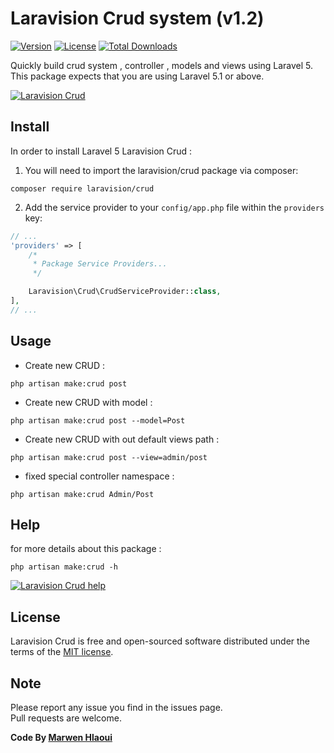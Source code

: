 # Laravision Crud system (v1.2)

[![Version](https://img.shields.io/packagist/v/laravision/crud.svg)](https://packagist.org/packages/laravision/crud)
[![License](https://poser.pugx.org/laravision/crud/license.svg)](https://packagist.org/packages/laravision/crud)
[![Total Downloads](https://img.shields.io/packagist/dt/laravision/crud.svg)](https://packagist.org/packages/laravision/crud)

Quickly build crud system , controller , models and views using Laravel 5. 
This package expects that you are using Laravel 5.1 or above.

[![Laravision Crud](https://s25.postimg.org/xmojto1lr/crud2.png)](https://github.com/laravision/crud/)

## Install

In order to install Laravel 5 Laravision Crud :

1) You will need to import the laravision/crud package via composer:

```shell
composer require laravision/crud
```
2) Add the service provider to your `config/app.php` file within the `providers` key:

```php
// ...
'providers' => [
    /*
     * Package Service Providers...
     */

    Laravision\Crud\CrudServiceProvider::class,
],
// ...
```

## Usage

- Create new CRUD : 

```shell
php artisan make:crud post
```

- Create new CRUD with model : 

```shell
php artisan make:crud post --model=Post
```

- Create new CRUD with out default views path :

```shell
php artisan make:crud post --view=admin/post
```

- fixed special controller namespace :

```shell
php artisan make:crud Admin/Post
```
## Help
for more details about this package :

```shell
php artisan make:crud -h
``` 
[![Laravision Crud help](https://s25.postimg.org/ynosisilb/crud1-help.png)](https://github.com/laravision/crud/)
## License

Laravision Crud is free and open-sourced software distributed under the terms of the [MIT license](http://opensource.org/licenses/MIT).

## Note 

Please report any issue you find in the issues page.  
Pull requests are welcome.

**Code By  [Marwen Hlaoui](https://marwenhlaoui.me)**



